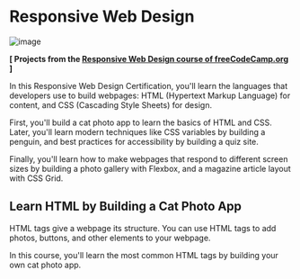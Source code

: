 # Responsive Web Design

![image](https://github.com/Antariex/Responsive-Web-Design/assets/100479971/9765a1d5-f310-4ae5-b230-845f4c8a1ea2)

**[ Projects from the [Responsive Web Design course of freeCodeCamp.org](https://www.freecodecamp.org/learn/2022/responsive-web-design/) ]**

In this Responsive Web Design Certification, you'll learn the languages that developers use to build webpages: HTML (Hypertext Markup Language) for content, and CSS (Cascading Style Sheets) for design.

First, you'll build a cat photo app to learn the basics of HTML and CSS. Later, you'll learn modern techniques like CSS variables by building a penguin, and best practices for accessibility by building a quiz site.

Finally, you'll learn how to make webpages that respond to different screen sizes by building a photo gallery with Flexbox, and a magazine article layout with CSS Grid.

## Learn HTML by Building a Cat Photo App

HTML tags give a webpage its structure. You can use HTML tags to add photos, buttons, and other elements to your webpage.

In this course, you'll learn the most common HTML tags by building your own cat photo app.
